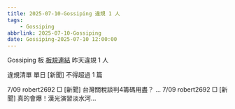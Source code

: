 ```yaml
---
title: 2025-07-10-Gossiping 違規 1 人
tags:
    - Gossiping
abbrlink: 2025-07-10-Gossiping
date: Gossiping-2025-07-10 12:00:00
---
```

Gossiping 板 [板規連結](https://www.ptt.cc/bbs/Gossiping/M.1637425085.A.07D.html)
昨天違規 1 人
<!-- more -->

違規清單
單日 [新聞] 不得超過 1 篇

7/09 robert2692 □ [新聞] 台灣關稅談判4籌碼用盡？ …
7/09 robert2692 □ [新聞] 真的會爆！漢光演習淡水河…